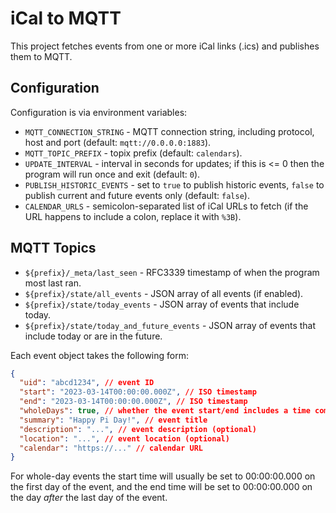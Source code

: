 # iCal to MQTT

This project fetches events from one or more iCal links (.ics) and publishes them to MQTT.

## Configuration

Configuration is via environment variables:

- `MQTT_CONNECTION_STRING` - MQTT connection string, including protocol, host and port (default: `mqtt://0.0.0.0:1883`).
- `MQTT_TOPIC_PREFIX` - topix prefix (default: `calendars`).
- `UPDATE_INTERVAL` - interval in seconds for updates; if this is <= 0 then the program will run once and exit (default: `0`).
- `PUBLISH_HISTORIC_EVENTS` - set to `true` to publish historic events, `false` to publish current and future events only (default: `false`).
- `CALENDAR_URLS` - semicolon-separated list of iCal URLs to fetch (if the URL happens to include a colon, replace it with `%3B`).

## MQTT Topics

- `${prefix}/_meta/last_seen` - RFC3339 timestamp of when the program most last ran.
- `${prefix}/state/all_events` - JSON array of all events (if enabled).
- `${prefix}/state/today_events` - JSON array of events that include today.
- `${prefix}/state/today_and_future_events` - JSON array of events that include today or are in the future.

Each event object takes the following form:

```json
{
  "uid": "abcd1234", // event ID
  "start": "2023-03-14T00:00:00.000Z", // ISO timestamp
  "end": "2023-03-14T00:00:00.000Z", // ISO timestamp
  "wholeDays": true, // whether the event start/end includes a time component
  "summary": "Happy Pi Day!", // event title
  "description": "...", // event description (optional)
  "location": "...", // event location (optional)
  "calendar": "https://..." // calendar URL
}
```

For whole-day events the start time will usually be set to 00:00:00.000 on the first day of the event, and the end time will be set to 00:00:00.000 on the day _after_ the last day of the event.
